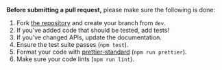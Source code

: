 **Before submitting a pull request,** please make sure the following is done:

1. Fork [the repository](https://github.com/facebook/react) and create your branch from `dev`.
2. If you've added code that should be tested, add tests!
3. If you've changed APIs, update the documentation.
4. Ensure the test suite passes (`npm test`).
5. Format your code with [prettier-standard](https://github.com/sheerun/prettier-standard) (`npm run prettier`).
6. Make sure your code lints (`npm run lint`).
